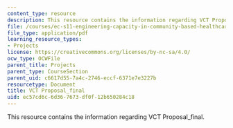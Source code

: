 ```yaml
---
content_type: resource
description: This resource contains the information regarding VCT Proposal_final.
file: /courses/ec-s11-engineering-capacity-in-community-based-healthcare-fall-2005/ec57cd6c6d367673df0f12b650284c18_MITEC_S11F05_vct_final_prpsl.pdf
file_type: application/pdf
learning_resource_types:
- Projects
license: https://creativecommons.org/licenses/by-nc-sa/4.0/
ocw_type: OCWFile
parent_title: Projects
parent_type: CourseSection
parent_uid: c6617d55-7a4c-2746-eccf-6371e7e3227b
resourcetype: Document
title: VCT Proposal_final
uid: ec57cd6c-6d36-7673-df0f-12b650284c18
---
```

This resource contains the information regarding VCT Proposal_final.